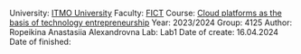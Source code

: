 University: [ITMO University](https://itmo.ru/ru/)
Faculty: [FICT](https://fict.itmo.ru)
Course: [Cloud platforms as the basis of technology entrepreneurship](https://itmo-ict-faculty.github.io/cloud-platforms-as-the-basis-of-technology-entrepreneurship/education/labs2023-2024/lab1/lab1/#_3)
Year: 2023/2024
Group: 4125
Author: Ropeikina Anastasiia Alexandrovna
Lab: Lab1
Date of create: 16.04.2024
Date of finished: 
